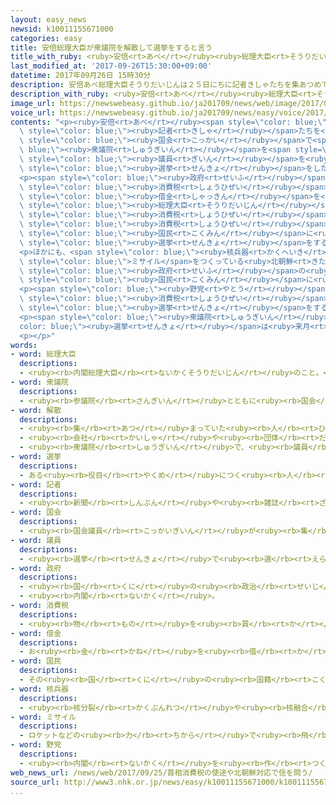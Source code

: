```yaml
---
layout: easy_news
newsid: k10011155671000
categories: easy
title: 安倍総理大臣が衆議院を解散して選挙をすると言う
title_with_ruby: <ruby>安倍<rt>あべ</rt></ruby><ruby>総理大臣<rt>そうりだいじん</rt></ruby>が<ruby>衆議院<rt>しゅうぎいん</rt></ruby>を<ruby>解散<rt>かいさん</rt></ruby>して<ruby>選挙<rt>せんきょ</rt></ruby>をすると<ruby>言<rt>い</rt></ruby>う
last_modified_at: '2017-09-26T15:30:00+09:00'
datetime: 2017年09月26日 15時30分
description: 安倍あべ総理大臣そうりだいじんは２５日にちに記者きしゃたちを集あつめて、今月こんげつ２８日にちの国会こっかいで衆議院しゅうぎいんを解散かいさんして、新あたらしい議員ぎいんを選えらぶ選挙せんきょをしたいと言いいました。
description_with_ruby: <ruby>安倍<rt>あべ</rt></ruby><ruby>総理大臣<rt>そうりだいじん</rt></ruby>は２５<ruby>日<rt>にち</rt></ruby>に<ruby>記者<rt>きしゃ</rt></ruby>たちを<ruby>集<rt>あつ</rt></ruby>めて、<ruby>今月<rt>こんげつ</rt></ruby>２８<ruby>日<rt>にち</rt></ruby>の<ruby>国会<rt>こっかい</rt></ruby>で<ruby>衆議院<rt>しゅうぎいん</rt></ruby>を<ruby>解散<rt>かいさん</rt></ruby>して、<ruby>新<rt>あたら</rt></ruby>しい<ruby>議員<rt>ぎいん</rt></ruby>を<ruby>選<rt>えら</rt></ruby>ぶ<ruby>選挙<rt>せんきょ</rt></ruby>をしたいと<ruby>言<rt>い</rt></ruby>いました。
image_url: https://newswebeasy.github.io/ja201709/news/web/image/2017/09/26/k10011155671000.jpg
voice_url: https://newswebeasy.github.io/ja201709/news/easy/voice/2017/09/26/k10011155671000.mp3
contents: "<p><ruby>安倍<rt>あべ</rt></ruby><span style=\"color: blue;\"><ruby>総理大臣<rt>そうりだいじん</rt></ruby></span>は２５<ruby>日<rt>にち</rt></ruby>に<span\
  \ style=\"color: blue;\"><ruby>記者<rt>きしゃ</rt></ruby></span>たちを<ruby>集<rt>あつ</rt></ruby>めて、<ruby>今月<rt>こんげつ</rt></ruby>２８<ruby>日<rt>にち</rt></ruby>の<span\
  \ style=\"color: blue;\"><ruby>国会<rt>こっかい</rt></ruby></span>で<span style=\"color:\
  \ blue;\"><ruby>衆議院<rt>しゅうぎいん</rt></ruby></span>を<span style=\"color: blue;\"><ruby>解散<rt>かいさん</rt></ruby></span>して、<ruby>新<rt>あたら</rt></ruby>しい<span\
  \ style=\"color: blue;\"><ruby>議員<rt>ぎいん</rt></ruby></span>を<ruby>選<rt>えら</rt></ruby>ぶ<span\
  \ style=\"color: blue;\"><ruby>選挙<rt>せんきょ</rt></ruby></span>をしたいと<ruby>言<rt>い</rt></ruby>いました。</p>\n\
  <p><span style=\"color: blue;\"><ruby>政府<rt>せいふ</rt></ruby></span>は２０１９<ruby>年<rt>ねん</rt></ruby>１０<ruby>月<rt>がつ</rt></ruby>に<span\
  \ style=\"color: blue;\"><ruby>消費税<rt>しょうひぜい</rt></ruby></span>を８％から１０％に<ruby>上<rt>あ</rt></ruby>げて、<ruby>国<rt>くに</rt></ruby>の<span\
  \ style=\"color: blue;\"><ruby>借金<rt>しゃっきん</rt></ruby></span>を<ruby>返<rt>かえ</rt></ruby>すためなどに<ruby>使<rt>つか</rt></ruby>うと<ruby>決<rt>き</rt></ruby>めています。<ruby>安倍<rt>あべ</rt></ruby><span\
  \ style=\"color: blue;\"><ruby>総理大臣<rt>そうりだいじん</rt></ruby></span>は、<ruby>上<rt>あ</rt></ruby>げた<span\
  \ style=\"color: blue;\"><ruby>消費税<rt>しょうひぜい</rt></ruby></span>を<ruby>子<rt>こ</rt></ruby>どもを<ruby>育<rt>そだ</rt></ruby>てたり、<ruby>教育<rt>きょういく</rt></ruby>したりするためにも<ruby>使<rt>つか</rt></ruby>いたいと<ruby>言<rt>い</rt></ruby>いました。そして、<span\
  \ style=\"color: blue;\"><ruby>消費税<rt>しょうひぜい</rt></ruby></span>の<ruby>使<rt>つか</rt></ruby>い<ruby>方<rt>かた</rt></ruby>を<ruby>変<rt>か</rt></ruby>えることをどう<ruby>思<rt>おも</rt></ruby>うか<span\
  \ style=\"color: blue;\"><ruby>国民<rt>こくみん</rt></ruby></span>に<ruby>聞<rt>き</rt></ruby>くために<span\
  \ style=\"color: blue;\"><ruby>選挙<rt>せんきょ</rt></ruby></span>をすると<ruby>言<rt>い</rt></ruby>いました。</p>\n\
  <p>ほかにも、<span style=\"color: blue;\"><ruby>核兵器<rt>かくへいき</rt></ruby></span>や<span\
  \ style=\"color: blue;\">ミサイル</span>をつくっている<ruby>北朝鮮<rt>きたちょうせん</rt></ruby>を<ruby>止<rt>と</rt></ruby>めるための<span\
  \ style=\"color: blue;\"><ruby>政府<rt>せいふ</rt></ruby></span>の<ruby>考<rt>かんが</rt></ruby>え<ruby>方<rt>かた</rt></ruby>がいいかどうかも、<span\
  \ style=\"color: blue;\"><ruby>国民<rt>こくみん</rt></ruby></span>に<ruby>聞<rt>き</rt></ruby>きたいと<ruby>言<rt>い</rt></ruby>いました。</p>\n\
  <p><span style=\"color: blue;\"><ruby>野党<rt>やとう</rt></ruby></span>の<ruby>民進党<rt>みんしんとう</rt></ruby>などは、<span\
  \ style=\"color: blue;\"><ruby>消費税<rt>しょうひぜい</rt></ruby></span>が<ruby>上<rt>あ</rt></ruby>がるまでにまだ２<ruby>年<rt>ねん</rt></ruby>もあるのに、なぜ<ruby>今<rt>いま</rt></ruby><span\
  \ style=\"color: blue;\"><ruby>選挙<rt>せんきょ</rt></ruby></span>をするのかなどと<ruby>言<rt>い</rt></ruby>って、<ruby>反対<rt>はんたい</rt></ruby>しています。</p>\n\
  <p><span style=\"color: blue;\"><ruby>衆議院<rt>しゅうぎいん</rt></ruby></span>の<span style=\"\
  color: blue;\"><ruby>選挙<rt>せんきょ</rt></ruby></span>は<ruby>来月<rt>らいげつ</rt></ruby>２２<ruby>日<rt>にち</rt></ruby>になりそうです。</p>\n\
  <p></p>"
words:
- word: 総理大臣
  descriptions:
  - <ruby><rb>内閣総理大臣</rb><rt>ないかくそうりだいじん</rt></ruby>のこと。<ruby><rb>内閣</rb><rt>ないかく</rt></ruby>の<ruby><rb>最高責任者</rb><rt>さいこうせきにんしゃ</rt></ruby>で、<ruby><rb>国会議員</rb><rt>こっかいぎいん</rt></ruby>の<ruby><rb>中</rb><rt>なか</rt></ruby>から<ruby><rb>議員</rb><rt>ぎいん</rt></ruby>が<ruby><rb>選</rb><rt>えら</rt></ruby>び、<ruby><rb>天皇</rb><rt>てんのう</rt></ruby>が<ruby><rb>認</rb><rt>みと</rt></ruby>めて<ruby><rb>決</rb><rt>き</rt></ruby>まる。<ruby><rb>首相</rb><rt>しゅしょう</rt></ruby>。<ruby><rb>総理</rb><rt>そうり</rt></ruby>。
- word: 衆議院
  descriptions:
  - <ruby><rb>参議院</rb><rt>さんぎいん</rt></ruby>とともに<ruby><rb>国会</rb><rt>こっかい</rt></ruby>を<ruby><rb>作</rb><rt>つく</rt></ruby>っている<ruby><rb>仕組</rb><rt>しく</rt></ruby>みの<ruby><rb>一</rb><rt>ひと</rt></ruby>つ。<ruby><rb>法律</rb><rt>ほうりつ</rt></ruby>や<ruby><rb>予算</rb><rt>よさん</rt></ruby>を<ruby><rb>決</rb><rt>き</rt></ruby>める<ruby><rb>上</rb><rt>うえ</rt></ruby>で、<ruby><rb>参議院</rb><rt>さんぎいん</rt></ruby>より<ruby><rb>大</rb><rt>おお</rt></ruby>きい<ruby><rb>権限</rb><rt>けんげん</rt></ruby>を<ruby><rb>持</rb><rt>も</rt></ruby>つ。<ruby><rb>解散</rb><rt>かいさん</rt></ruby>することがある。
- word: 解散
  descriptions:
  - <ruby><rb>集</rb><rt>あつ</rt></ruby>まっていた<ruby><rb>人</rb><rt>ひと</rt></ruby>が<ruby><rb>別</rb><rt>わか</rt></ruby>れること。
  - <ruby><rb>会社</rb><rt>かいしゃ</rt></ruby>や<ruby><rb>団体</rb><rt>だんたい</rt></ruby>などが<ruby><rb>活動</rb><rt>かつどう</rt></ruby>をやめること。
  - <ruby><rb>衆議院</rb><rt>しゅうぎいん</rt></ruby>で、<ruby><rb>議員</rb><rt>ぎいん</rt></ruby>の<ruby><rb>資格</rb><rt>しかく</rt></ruby>を<ruby><rb>解</rb><rt>と</rt></ruby>いて、<ruby><rb>議会</rb><rt>ぎかい</rt></ruby>を<ruby><rb>閉</rb><rt>と</rt></ruby>じること。
- word: 選挙
  descriptions:
  - ある<ruby><rb>役目</rb><rt>やくめ</rt></ruby>につく<ruby><rb>人</rb><rt>ひと</rt></ruby>を、<ruby><rb>大勢</rb><rt>おおぜい</rt></ruby>の<ruby><rb>中</rb><rt>なか</rt></ruby>から<ruby><rb>選</rb><rt>えら</rt></ruby>ぶこと。
- word: 記者
  descriptions:
  - <ruby><rb>新聞</rb><rt>しんぶん</rt></ruby>や<ruby><rb>雑誌</rb><rt>ざっし</rt></ruby>などの<ruby><rb>記事</rb><rt>きじ</rt></ruby>を、<ruby><rb>取材</rb><rt>しゅざい</rt></ruby>したり<ruby><rb>書</rb><rt>か</rt></ruby>いたりする<ruby><rb>人</rb><rt>ひと</rt></ruby>。
- word: 国会
  descriptions:
  - <ruby><rb>国会議員</rb><rt>こっかいぎいん</rt></ruby>が<ruby><rb>集</rb><rt>あつ</rt></ruby>まって、<ruby><rb>法律</rb><rt>ほうりつ</rt></ruby>を<ruby><rb>作</rb><rt>つく</rt></ruby>り、<ruby><rb>政治</rb><rt>せいじ</rt></ruby>のやり<ruby><rb>方</rb><rt>かた</rt></ruby>を<ruby><rb>相談</rb><rt>そうだん</rt></ruby>して<ruby><rb>決</rb><rt>き</rt></ruby>める<ruby><rb>議会</rb><rt>ぎかい</rt></ruby>。<ruby><rb>衆議院</rb><rt>しゅうぎいん</rt></ruby>と<ruby><rb>参議院</rb><rt>さんぎいん</rt></ruby>とがある。
- word: 議員
  descriptions:
  - <ruby><rb>選挙</rb><rt>せんきょ</rt></ruby>で<ruby><rb>選</rb><rt>えら</rt></ruby>ばれ、<ruby><rb>国会</rb><rt>こっかい</rt></ruby>や<ruby><rb>地方</rb><rt>ちほう</rt></ruby>の<ruby><rb>議会</rb><rt>ぎかい</rt></ruby>で、<ruby><rb>政治</rb><rt>せいじ</rt></ruby>に<ruby><rb>関</rb><rt>かん</rt></ruby>することをいろいろ<ruby><rb>相談</rb><rt>そうだん</rt></ruby>する<ruby><rb>人</rb><rt>ひと</rt></ruby>。<ruby><rb>国会議員</rb><rt>こっかいぎいん</rt></ruby>・<ruby><rb>県議会議員</rb><rt>けんぎかいぎいん</rt></ruby>など。
- word: 政府
  descriptions:
  - <ruby><rb>国</rb><rt>くに</rt></ruby>の<ruby><rb>政治</rb><rt>せいじ</rt></ruby>を<ruby><rb>行</rb><rt>おこな</rt></ruby>うところ。
  - <ruby><rb>内閣</rb><rt>ないかく</rt></ruby>。
- word: 消費税
  descriptions:
  - <ruby><rb>物</rb><rt>もの</rt></ruby>を<ruby><rb>買</rb><rt>か</rt></ruby>ったり、サービスを<ruby><rb>受</rb><rt>う</rt></ruby>けたりしたときに、かけられる<ruby><rb>税金</rb><rt>ぜいきん</rt></ruby>。
- word: 借金
  descriptions:
  - お<ruby><rb>金</rb><rt>かね</rt></ruby>を<ruby><rb>借</rb><rt>か</rt></ruby>りること。また、<ruby><rb>借</rb><rt>か</rt></ruby>りたお<ruby><rb>金</rb><rt>かね</rt></ruby>。
- word: 国民
  descriptions:
  - その<ruby><rb>国</rb><rt>くに</rt></ruby>の<ruby><rb>国籍</rb><rt>こくせき</rt></ruby>を<ruby><rb>持</rb><rt>も</rt></ruby>つ<ruby><rb>人々</rb><rt>ひとびと</rt></ruby>。
- word: 核兵器
  descriptions:
  - <ruby><rb>核分裂</rb><rt>かくぶんれつ</rt></ruby>や<ruby><rb>核融合</rb><rt>かくゆうごう</rt></ruby>によって<ruby><rb>出</rb><rt>で</rt></ruby>るエネルギーを<ruby><rb>利用</rb><rt>りよう</rt></ruby>した<ruby><rb>兵器</rb><rt>へいき</rt></ruby>。<ruby><rb>原子爆弾</rb><rt>げんしばくだん</rt></ruby>や、<ruby><rb>水素爆弾</rb><rt>すいそばくだん</rt></ruby>など。
- word: ミサイル
  descriptions:
  - ロケットなどの<ruby><rb>力</rb><rt>ちから</rt></ruby>で<ruby><rb>飛</rb><rt>と</rt></ruby>び、<ruby><rb>誘導</rb><rt>ゆうどう</rt></ruby><ruby><rb>装置</rb><rt>そうち</rt></ruby>によって、<ruby><rb>目標</rb><rt>もくひょう</rt></ruby>をとらえる<ruby><rb>爆弾</rb><rt>ばくだん</rt></ruby>。<ruby><rb>誘導弾</rb><rt>ゆうどうだん</rt></ruby>。
- word: 野党
  descriptions:
  - <ruby><rb>内閣</rb><rt>ないかく</rt></ruby>を<ruby><rb>作</rb><rt>つく</rt></ruby>っていない<ruby><rb>政党</rb><rt>せいとう</rt></ruby>。
web_news_url: /news/web/2017/09/25/首相消費税の使途や北朝鮮対応で信を問う/
source_url: http://www3.nhk.or.jp/news/easy/k10011155671000/k10011155671000.html
...
```

